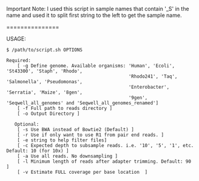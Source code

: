 Important Note:
I used this script in sample names that contain '_S' in the name
and used it to split first string to the left to get the sample name.  

===============

USAGE:

    $ /path/to/script.sh OPTIONS
    
    Required:
        [ -g Define genome. Available organisms: 'Human', 'Ecoli', 'St43300', 'Staph', 'Rhodo',
                                                 'Rhodo241', 'Taq', 'Salmonella', 'Pseudomonas',
                                                 'Enterobacter', 'Serratia', 'Maize', '8gen', 
                                                 '9gen', 'Seqwell_all_genomes' and 'Seqwell_all_genomes_renamed']
        [ -f Full path to reads directory ]
        [ -o Output Directory ]
    
       Optional:
        [ -s Use BWA instead of Bowtie2 (Default) ]
        [ -r Use if only want to use R1 from pair end reads. ]
        [ -e string to help filter files]
        [ -c Expected depth to subsample reads. i.e. '10', '5', '1', etc. Default: 10 (for 10x) ]
        [ -a Use all reads. No downsampling ]
        [ -l Minimum length of reads after adapter trimming. Default: 90  ]
        [ -v Estimate FULL coverage per base location  ]
